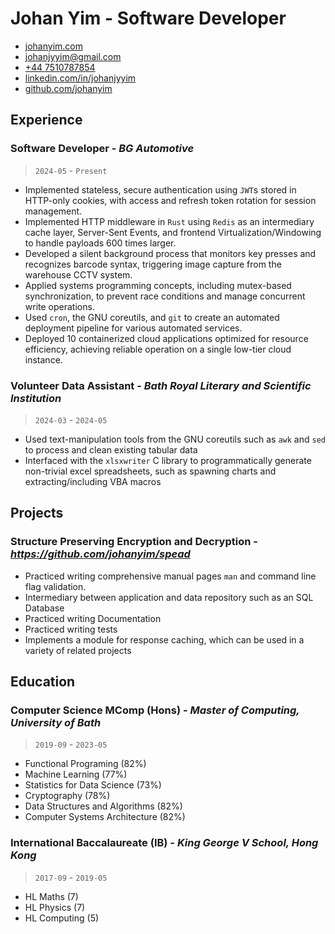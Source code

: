 # **Johan Yim** - Software Developer
- [johanyim.com](https://johanyim.com)
- [johanjyyim@gmail.com](mailto://johanjyyim@gmail.com)
- [+44 7510787854](tel:07510787854)
- [linkedin.com/in/johanjyyim](https://linkedin.com/in/johanjyyim/)
- [github.com/johanyim](https://github.com/johanyim)
## Experience
### Software Developer - *BG Automotive*
> `2024-05` - `Present`
- Implemented stateless, secure authentication using `JWT`s stored in HTTP-only cookies, with access and refresh token rotation for session management.
- Implemented HTTP middleware in `Rust` using `Redis` as an intermediary cache layer, Server-Sent Events, and frontend Virtualization/Windowing to handle payloads 600 times larger.
- Developed a silent background process that monitors key presses and recognizes barcode syntax, triggering image capture from the warehouse CCTV system.
- Applied systems programming concepts, including mutex-based synchronization, to prevent race conditions and manage concurrent write operations.
- Used `cron`, the GNU coreutils, and `git` to create an automated deployment pipeline for various automated services.
- Deployed 10 containerized cloud applications optimized for resource efficiency, achieving reliable operation on a single low-tier cloud instance.
### Volunteer Data Assistant - *Bath Royal Literary and Scientific Institution*
> `2024-03` - `2024-05`
- Used text-manipulation tools from the GNU coreutils such as `awk` and `sed` to process and clean existing tabular data
- Interfaced with the `xlsxwriter` C library to programmatically generate non-trivial excel spreadsheets, such as spawning charts and extracting/including VBA macros
## Projects
### Structure Preserving Encryption and Decryption - *https://github.com/johanyim/spead*
- Practiced writing comprehensive manual pages `man` and command line flag validation.
- Intermediary between application and data repository such as an SQL Database
- Practiced writing Documentation
- Practiced writing tests
- Implements a module for response caching, which can be used in a variety of related projects
## Education
### Computer Science MComp (Hons) - *Master of Computing, University of Bath*
> `2019-09` - `2023-05`
- Functional Programing (82%)
- Machine Learning (77%)
- Statistics for Data Science (73%)
- Cryptography (78%)
- Data Structures and Algorithms (82%)
- Computer Systems Architecture (82%)
### International Baccalaureate (IB) - *King George V School, Hong Kong*
> `2017-09` - `2019-05`
- HL Maths (7)
- HL Physics (7)
- HL Computing (5)
